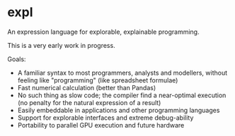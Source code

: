 # expl
An expression language for explorable, explainable programming.

This is a very early work in progress.

Goals:
- A familiar syntax to most programmers, analysts and modellers, without feeling like "programming" (like spreadsheet formulae)
- Fast numerical calculation (better than Pandas)
- No such thing as slow code; the compiler find a near-optimal execution (no penalty for the natural expression of a result)
- Easily embeddable in applications and other programming languages
- Support for explorable interfaces and extreme debug-ability
- Portability to parallel GPU execution and future hardware
